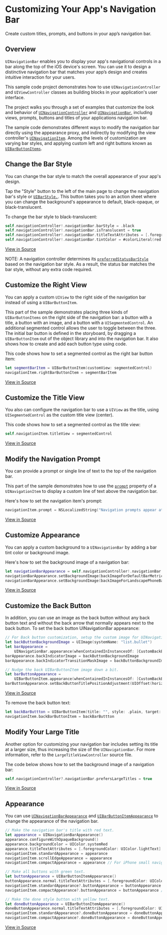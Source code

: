 # Customizing Your App's Navigation Bar

Create custom titles, prompts, and buttons in your app’s navigation bar.

## Overview

`UINavigationBar` enables you to display your app's navigational controls in a bar along the top of the iOS device's screen. You can use it to design a distinctive navigation bar that matches your app’s design and creates intuitive interaction for your users.

This sample code project demonstrates how to use `UINavigationController` and `UIViewController` classes as building blocks in your application's user interface.

The project walks you through a set of examples that customize  the look and behavior of [`UINavigationController`](https://developer.apple.com/documentation/uikit/uinavigationcontroller) and [`UINavigationBar`](https://developer.apple.com/documentation/uikit/uinavigationbar), including views, prompts, buttons and titles of your applications navigation bar.

The sample code demonstrates different ways to modify the navigation bar directly using the appearance proxy, and indirectly by modifying the view controller's [`UINavigationItem`](https://developer.apple.com/documentation/uikit/uinavigationitem). Among the levels of customization are varying bar styles, and applying custom left and right buttons known as [`UIBarButtonItems`](https://developer.apple.com/documentation/uikit/uibarbuttonitem).

## Change the Bar Style

You can change the bar style to match the overall appearance of your app's design.

Tap the "Style" button to the left of the main page to change the navigation bar's style or [`UIBarStyle.`](https://developer.apple.com/documentation/uikit/uibarstyle). This button takes you to an action sheet where you can change the background's appearance to default, black-opaque, or black-translucent.

To change the bar style to black-translucent:

``` swift
self.navigationController!.navigationBar.barStyle = .black
self.navigationController!.navigationBar.isTranslucent = true
self.navigationController!.navigationBar.titleTextAttributes = [.foregroundColor: UIColor.white]
self.navigationController!.navigationBar.tintColor = #colorLiteral(red: 1, green: 0.99997437, blue: 0.9999912977, alpha: 1)
```
[View in Source](x-source-tag://BarStyleExample)

NOTE: A navigation controller determines its [`preferredStatusBarStyle`](https://developer.apple.com/documentation/uikit/uiviewcontroller/1621416-preferredstatusbarstyle) based on the navigation bar style. As a result, the status bar matches the bar style, without any extra code required.

## Customize the Right View

You can apply a custom `UIView` to the right side of the navigation bar instead of using a `UIBarButtonItem`.

This part of the sample demonstrates placing three kinds of `UIBarButtonItems` on the right side of the navigation bar: a button with a title, a button with an image, and a button with a `UISegmentedControl`. An additional segmented control allows the user to toggle between the three. The initial bar button is defined in the storyboard, by dragging a `UIBarButtonItem` out of the object library and into the navigation bar.  It also shows how to create and add each button type using code.

This code shows how to set a segmented control as the right bar button item:

``` swift
let segmentBarItem = UIBarButtonItem(customView: segmentedControl)
navigationItem.rightBarButtonItem = segmentBarItem
```
[View in Source](x-source-tag://CustomRightViewExample)

## Customize the Title View

You also can configure the navigation bar to use a `UIView` as the title, using `UISegmentedControl` as the custom title view (center).

This code shows how to set a segmented control as the title view:

``` swift
self.navigationItem.titleView = segmentedControl
```
[View in Source](x-source-tag://CustomTitleViewExample)

## Modify the Navigation Prompt

You can provide a prompt or single line of text to the top of the navigation bar.

This part of the sample demonstrates how to use the [`prompt`](https://developer.apple.com/documentation/uikit/uinavigationitem/1624930-prompt) property of a `UINavigationItem` to display a custom line of text above the navigation bar.

Here's how to set the navigation item's prompt:

``` swift
navigationItem.prompt = NSLocalizedString("Navigation prompts appear at the top.", comment: "")
```
[View in Source](x-source-tag://PromptExample)

## Customize Appearance

You can apply a custom background to a `UINavigationBar` by adding a bar tint color or background image.

Here's how to set the background image of a navigation bar:

``` swift
let navigationBarAppearance = self.navigationController!.navigationBar
navigationBarAppearance.setBackgroundImage(backImageForDefaultBarMetrics, for: .default)
navigationBarAppearance.setBackgroundImage(backImageForLandscapePhoneBarMetrics, for: .compact)
```
[View in Source](x-source-tag://BackgroundImageExample)

## Customize the Back Button

In addition, you can use an image as the back button without any back button text and without the back arrow that normally appears next to the back button. To set the back button UINavigationBar appearance:

``` swift
// For Back button customization, setup the custom image for UINavigationBar inside CustomBackButtonNavController.
let backButtonBackgroundImage = UIImage(systemName: "list.bullet")
let barAppearance =
    UINavigationBar.appearance(whenContainedInInstancesOf: [CustomBackButtonNavController.self])
barAppearance.backIndicatorImage = backButtonBackgroundImage
barAppearance.backIndicatorTransitionMaskImage = backButtonBackgroundImage

// Nudge the back UIBarButtonItem image down a bit.
let barButtonAppearance =
    UIBarButtonItem.appearance(whenContainedInInstancesOf: [CustomBackButtonNavController.self])
barButtonAppearance.setBackButtonTitlePositionAdjustment(UIOffset(horizontal: 0, vertical: -5), for: .default)
```
[View in Source](x-source-tag://BackImageButtonExample)

To remove the back button text:

``` swift
let backBarButtton = UIBarButtonItem(title: "", style: .plain, target: nil, action: nil)
navigationItem.backBarButtonItem = backBarButtton
```

## Modify Your Large Title

Another option for customizing your navigation bar includes setting its title at a larger size, thus increasing the size of the `UINavigationBar`. For more information, refer to the `LargeTitleViewController` source file.

The code below shows how to set the background image of a navigation bar:

``` swift
self.navigationController?.navigationBar.prefersLargeTitles = true
```
[View in Source](x-source-tag://LargeTitleExample)

## Appearance

You can use [`UINavigationBarAppearance`](https://developer.apple.com/documentation/uikit/uinavigationbarappearance) and [`UIBarButtonItemAppearance`](https://developer.apple.com/documentation/uikit/uibarbuttonitemappearance) to change the appearance of the navigation bar.

``` swift
// Make the navigation bar's title with red text.
let appearance = UINavigationBarAppearance()
appearance.configureWithOpaqueBackground()
appearance.backgroundColor = UIColor.systemRed
appearance.titleTextAttributes = [.foregroundColor: UIColor.lightText] // With a red background, make the title more readable.
navigationItem.standardAppearance = appearance
navigationItem.scrollEdgeAppearance = appearance
navigationItem.compactAppearance = appearance // For iPhone small navigation bar in landscape.

// Make all buttons with green text.
let buttonAppearance = UIBarButtonItemAppearance()
buttonAppearance.normal.titleTextAttributes = [.foregroundColor: UIColor.systemGreen]
navigationItem.standardAppearance?.buttonAppearance = buttonAppearance
navigationItem.compactAppearance?.buttonAppearance = buttonAppearance // For iPhone small navigation bar in landscape.

// Make the done style button with yellow text.
let doneButtonAppearance = UIBarButtonItemAppearance()
doneButtonAppearance.normal.titleTextAttributes = [.foregroundColor: UIColor.systemYellow]
navigationItem.standardAppearance?.doneButtonAppearance = doneButtonAppearance
navigationItem.compactAppearance?.doneButtonAppearance = doneButtonAppearance // For iPhone small navigation bar in landscape.
```
 [View in Source](x-source-tag://AppearanceExample)
